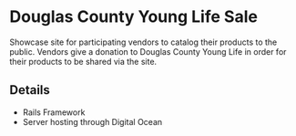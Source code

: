# Douglas County Young Life Sale 
Showcase site for participating vendors to catalog their products to the public. 
Vendors give a donation to Douglas County Young Life in order for their products to be shared via the site. 

## Details 
- Rails Framework 
- Server hosting through Digital Ocean 
